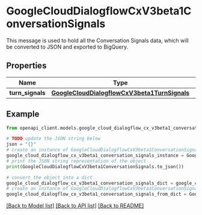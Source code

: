 # GoogleCloudDialogflowCxV3beta1ConversationSignals

This message is used to hold all the Conversation Signals data, which will be converted to JSON and exported to BigQuery.

## Properties

Name | Type | Description | Notes
------------ | ------------- | ------------- | -------------
**turn_signals** | [**GoogleCloudDialogflowCxV3beta1TurnSignals**](GoogleCloudDialogflowCxV3beta1TurnSignals.md) |  | [optional] 

## Example

```python
from openapi_client.models.google_cloud_dialogflow_cx_v3beta1_conversation_signals import GoogleCloudDialogflowCxV3beta1ConversationSignals

# TODO update the JSON string below
json = "{}"
# create an instance of GoogleCloudDialogflowCxV3beta1ConversationSignals from a JSON string
google_cloud_dialogflow_cx_v3beta1_conversation_signals_instance = GoogleCloudDialogflowCxV3beta1ConversationSignals.from_json(json)
# print the JSON string representation of the object
print(GoogleCloudDialogflowCxV3beta1ConversationSignals.to_json())

# convert the object into a dict
google_cloud_dialogflow_cx_v3beta1_conversation_signals_dict = google_cloud_dialogflow_cx_v3beta1_conversation_signals_instance.to_dict()
# create an instance of GoogleCloudDialogflowCxV3beta1ConversationSignals from a dict
google_cloud_dialogflow_cx_v3beta1_conversation_signals_from_dict = GoogleCloudDialogflowCxV3beta1ConversationSignals.from_dict(google_cloud_dialogflow_cx_v3beta1_conversation_signals_dict)
```
[[Back to Model list]](../README.md#documentation-for-models) [[Back to API list]](../README.md#documentation-for-api-endpoints) [[Back to README]](../README.md)


